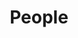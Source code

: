 ---
layout: profiles
permalink: /people/
title: People
description: Members of the lab or group
nav: true
nav_order: 1

profiles:
  - name: Aditya Joshi
    role: Principal Investigator
    image: aditya_joshi.jpg
    image_circular: true
    title: Lecturer
    more_info: >
      <p><i class="fas fa-envelope"></i> aditya.joshi@unsw.edu.au</p>

  - name: Example
    role: Postdoc
    image: example.jpg
    image_circular: true
    more_info: >
      <p>Co-advised with Example</p>
      <p><i class="fas fa-envelope"></i> example@example.com</p>

  - name: Duc Anh Nguyen
    role: PhD Student
    image: duke_nguyen.jpg
    image_circular: true
    more_info: >
      <p>Co-advised with Flora Salim</p>

  - name: Amrita Singh
    role: PhD Student
    image: amrita_singh.jpg
    image_circular: true
    more_info: >
      <p>Co-advised with Someone</p>

  - name: Frank Tran
    role: PhD Student
    image: frank_tran.jpg
    image_circular: true
    more_info: >
      <p>Co-advised with Someone</p>

  # Master and Undergraduate Students
  - name: Ziyu Yang
    role: Master Student
    image: ziyu_yang.jpg
    image_circular: true
    more_info: >
      <p>Masters by Research</p>


  - name: Priyal Jain
    role: Undergraduate Student
    image: priyal_jain.jpg
    image_circular: true
    more_info: >
      <p>Undergraduate</p>

  - name: Sammriddh Gupta
    role: Undergraduate Student
    image: samriddh_gupta.jpg
    image_circular: true
    more_info: >
      <p>Undergraduate</p>

  - name: Sammriddh Gupta
    role: Undergraduate Student
    image: samriddh_gupta.jpg
    image_circular: true
    more_info: >
      <p>Undergraduate</p>

  - name: Jonathan Lin
    role: Undergraduate Student
    image: jonathan_lin.jpg
    image_circular: true
    more_info: >
      <p>Undergraduate</p>
  
  - name: Fai Leiu Chan
    role: Undergraduate Student
    image: fai_leiu_chan.jpg
    image_circular: true
    more_info: >
      <p>Undergraduate</p>

  - name: Ishmanbir Singh
    role: Undergraduate Student
    image: ishman_singh.jpg
    image_circular: true
    more_info: >
      <p>Undergraduate</p>

# Alumni
alumni:
  postdocs:
    - name: Example
      destination: Some post @ Some company

  phd_students:
    - name: Someone
      destination: Cool job
      co_advised: true
    - name: Someone else
      destination: PhD Graduate (No job 🥲)

  master_students:
    - name: Dipankar Srirag
      destination: Research Assistant @ UNSW

  undergraduate_students:
    - name: Zhewen Shen
      destination:
    - name: Kritagya Kothari
      destination:

  visitors:
    - name: Omar Wael
---